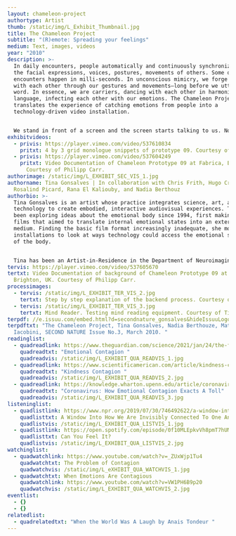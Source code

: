 ```yaml
---
layout: chameleon-project
authortype: Artist
thumb: /static/img/L_Exhibit_Thumbnail.jpg
title: The Chameleon Project
subtitle: "(R)emote: Spreading your feelings"
medium: Text, images, videos
year: "2010"
description: >-
  In daily encounters, people automatically and continuously synchronize with
  the facial expressions, voices, postures, movements of others. Some of these
  encounters happen in milli-seconds. In unconscious mimicry, we forge a bond
  with each other through our gestures and movements—long before we utter a
  word. In essence, we are carriers, dancing with each other in harmonized body
  language, infecting each other with our emotions. The Chameleon Project
  translates the experience of catching emotions from people into a
  technology-driven video installation.


  We stand in front of a screen and the screen starts talking to us. Not with words but by showing us videos and images of people in emotional states that are in tandem with ours. Artist Tina Gonsalves, social neuroscientist Chris Frith, emotion neuroscientist Hugo Critchley, affective computer scientists Rosalind Picard and Rana El Kaliouby, as well as Professor in affective computing, Nadia Berthouz, came together to create a system that could read a person’s emotions, and then decide a congruent emotion to reflect back. Drawing on theories of emotional contagion, The Chameleon Project is placed at the intersection of multiple research areas such as empathy, social networks, affecting computing.
exhibitvideos:
  - privis: https://player.vimeo.com/video/537610834
    pritxt: 4 by 3 grid monologue snippets of prototype 09. Courtesy of Tina Gonsalves.
  - privis: https://player.vimeo.com/video/537604249
    pritxt: Video Documentation of Chameleon Prototype 09 at Fabrica, Brighton, UK.
      Courtesy of Philipp Carr.
authorimage: /static/img/L_EXHIBIT_SEC_VIS_1.jpg
authorname: Tina Gonsalves | In collaboration with Chris Frith, Hugo Critchley,
  Rosalind Picard, Rana El Kaliouby, and Nadia Berthouz
authorbio: >-
  Tina Gonsalves is an artist whose practice integrates science, art, and
  technology to create embodied, interactive audiovisual experiences. Tina has
  been exploring ideas about the emotional body since 1994, first making short
  films that aimed to translate internal emotional states into an external
  medium. Finding the basic film format increasingly inadequate, she moved on to
  installations to look at ways technology could access the emotional signatures
  of the body. 


  Tina has been an Artist-in-Residence in the Department of Neuroimaging at UCL, at the Banff New Media Institute in Canada, the Centre for Contemporary Art in Prague, and many more. Some of the grants she has received include the Arts Queensland Major Grant, the Arts Council England Grant, and the Wellcome Trust Large Art Award.
tervis: https://player.vimeo.com/video/537605670
tertxt: Video Documentation of background of Chameleon Prototype 09 at Fabrica,
  Brighton, UK. Courtesy of Philipp Carr.
processimages:
  - tervis: /static/img/L_EXHIBIT_TER_VIS_2.jpg
    tertxt: Step by step explanation of the backend process. Courtesy of Philipp Carr.
  - tervis: /static/img/L_EXHIBIT_TER_VIS_3.jpg
    tertxt: Mind Reader. Testing mind reading equipment. Courtesy of Tina Gonsalves.
terpdf: //e.issuu.com/embed.html?d=secondnature_gonsalves&hideIssuuLogo=true&u=sciencegallerybengaluru
terpdftxt: "The Chameleon Project, Tina Gonsalves, Nadia Berthouze, Matt
  Iacobini, SECOND NATURE Issue No.3, March 2010. "
readinglist:
  - quadreadlink: https://www.theguardian.com/science/2021/jan/24/the-five-emotional-contagion
    quadreadtxt: "Emotional Contagion "
    quadreadvis: /static/img/L_EXHIBIT_QUA_READVIS_1.jpg
  - quadreadlink: https://www.scientificamerican.com/article/kindness-contagion/
    quadreadtxt: "Kindness Contagion "
    quadreadvis: /static/img/L_EXHIBIT_QUA_READVIS_2.jpg
  - quadreadlink: https://knowledge.wharton.upenn.edu/article/coronavirus-how-emotional-contagion-exacts-a-toll/
    quadreadtxt: "Coronavirus: How Emotional Contagion Exacts A Toll"
    quadreadvis: /static/img/L_EXHIBIT_QUA_READVIS_3.jpg
listeninglist:
  - quadlistlink: https://www.npr.org/2019/07/30/746492622/a-window-into-how-we-are-invisibly-connected-to-one-another
    quadlisttxt: A Window Into How We Are Invisibly Connected To One Another
    quadlistvis: /static/img/L_EXHIBIT_QUA_LISTVIS_1.jpg
  - quadlistlink: https://open.spotify.com/episode/0f10MLEpkvVh8pmT7hUMQi
    quadlisttxt: Can You Feel It?
    quadlistvis: /static/img/L_EXHIBIT_QUA_LISTVIS_2.jpg
watchinglist:
  - quadwatchlink: https://www.youtube.com/watch?v=_ZUxWjp1Tu4
    quadwatchtxt: The Problem of Contagion
    quadwatchvis: /static/img/L_eXHIBIT_QUA_WATCHVIS_1.jpg
  - quadwatchtxt: When Emotions Are Contagious
    quadwatchlink: https://www.youtube.com/watch?v=VW1PH6B9p20
    quadwatchvis: /static/img/L_EXHIBIT_QUA_WATCHVIS_2.jpg
eventlist:
  - {}
  - {}
relatedlist:
  - quadrelatedtxt: "When the World Was A Laugh by Anais Tondeur "
---
```

